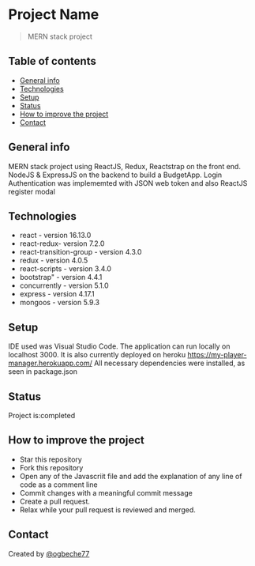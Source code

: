 # Project Name
>MERN stack project

## Table of contents
* [General info](#general-info)
* [Technologies](#technologies)
* [Setup](#setup)
* [Status](#status)
* [How to improve the project](#how-to-improve-the-project)
* [Contact](#contact)

## General info
MERN stack project using ReactJS, Redux, Reactstrap on the front end.  NodeJS & ExpressJS on the backend  to build a BudgetApp. Login Authentication was implememted with JSON web token and also ReactJS register modal

## Technologies
* react - version 16.13.0
* react-redux- version 7.2.0
* react-transition-group - version 4.3.0
* redux - version 4.0.5 
* react-scripts - version 3.4.0 
* bootstrap" - version 4.4.1
* concurrently - version 5.1.0 
* express - version 4.17.1 
* mongoos - version 5.9.3

## Setup
IDE used was Visual Studio Code. The application can run locally on localhost 3000. It is also currently deployed on heroku https://my-player-manager.herokuapp.com/
All necessary dependencies were installed, as seen in package.json

## Status
Project is:completed 

## How to improve the project
* Star this repository
* Fork this repository
* Open any of the Javascriit file and add the explanation of any line of code as a comment line
* Commit changes with a meaningful commit message 
* Create a pull request.
* Relax while your pull request is reviewed and merged.


## Contact
Created by [@ogbeche77](ogbeche77@yahoo.com)
